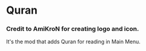 # Quran

### Credit to AmiKroN for creating logo and icon.

It's the mod that adds Quran for reading in Main Menu.
